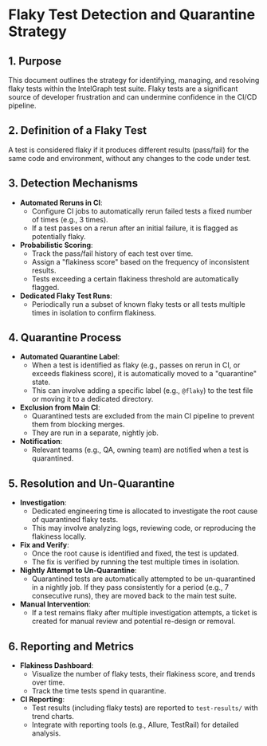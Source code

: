 # Flaky Test Detection and Quarantine Strategy

## 1. Purpose

This document outlines the strategy for identifying, managing, and resolving flaky tests within the IntelGraph test suite. Flaky tests are a significant source of developer frustration and can undermine confidence in the CI/CD pipeline.

## 2. Definition of a Flaky Test

A test is considered flaky if it produces different results (pass/fail) for the same code and environment, without any changes to the code under test.

## 3. Detection Mechanisms

- **Automated Reruns in CI**:
  - Configure CI jobs to automatically rerun failed tests a fixed number of times (e.g., 3 times).
  - If a test passes on a rerun after an initial failure, it is flagged as potentially flaky.
- **Probabilistic Scoring**:
  - Track the pass/fail history of each test over time.
  - Assign a "flakiness score" based on the frequency of inconsistent results.
  - Tests exceeding a certain flakiness threshold are automatically flagged.
- **Dedicated Flaky Test Runs**:
  - Periodically run a subset of known flaky tests or all tests multiple times in isolation to confirm flakiness.

## 4. Quarantine Process

- **Automated Quarantine Label**:
  - When a test is identified as flaky (e.g., passes on rerun in CI, or exceeds flakiness score), it is automatically moved to a "quarantine" state.
  - This can involve adding a specific label (e.g., `@flaky`) to the test file or moving it to a dedicated directory.
- **Exclusion from Main CI**:
  - Quarantined tests are excluded from the main CI pipeline to prevent them from blocking merges.
  - They are run in a separate, nightly job.
- **Notification**:
  - Relevant teams (e.g., QA, owning team) are notified when a test is quarantined.

## 5. Resolution and Un-Quarantine

- **Investigation**:
  - Dedicated engineering time is allocated to investigate the root cause of quarantined flaky tests.
  - This may involve analyzing logs, reviewing code, or reproducing the flakiness locally.
- **Fix and Verify**:
  - Once the root cause is identified and fixed, the test is updated.
  - The fix is verified by running the test multiple times in isolation.
- **Nightly Attempt to Un-Quarantine**:
  - Quarantined tests are automatically attempted to be un-quarantined in a nightly job. If they pass consistently for a period (e.g., 7 consecutive runs), they are moved back to the main test suite.
- **Manual Intervention**:
  - If a test remains flaky after multiple investigation attempts, a ticket is created for manual review and potential re-design or removal.

## 6. Reporting and Metrics

- **Flakiness Dashboard**:
  - Visualize the number of flaky tests, their flakiness score, and trends over time.
  - Track the time tests spend in quarantine.
- **CI Reporting**:
  - Test results (including flaky tests) are reported to `test-results/` with trend charts.
  - Integrate with reporting tools (e.g., Allure, TestRail) for detailed analysis.
